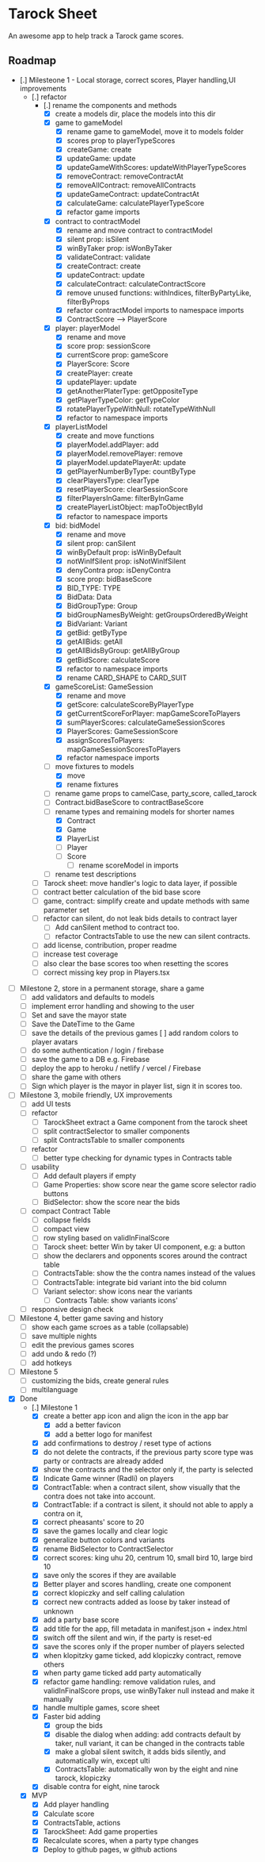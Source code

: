 # Tarock Sheet

An awesome app to help track a Tarock game scores.

## Roadmap

- [.] Milesteone 1 - Local storage, correct scores, Player handling,UI improvements
  - [.] refactor
    - [.] rename the components and methods
      - [x] create a models dir, place the models into this dir
      - [x] game to gameModel
        - [x] rename game to gameModel, move it to models folder
        - [x] scores prop to playerTypeScores
        - [x] createGame: create
        - [x] updateGame: update
        - [x] updateGameWithScores: updateWithPlayerTypeScores
        - [x] removeContract: removeContractAt
        - [x] removeAllContract: removeAllContracts
        - [x] updateGameContract: updateContractAt
        - [x] calculateGame: calculatePlayerTypeScore
        - [x] refactor game imports
      - [x] contract to contractModel
        - [x] rename and move contract to contractModel
        - [x] silent prop: isSilent
        - [x] winByTaker prop: isWonByTaker
        - [x] validateContract: validate
        - [x] createContract: create
        - [x] updateContract: update
        - [x] calculateContract: calculateContractScore
        - [x] remove unused functions: withIndices, filterByPartyLike, filterByProps
        - [x] refactor contractModel imports to namespace imports
        - [x] ContractScore --> PlayerScore
      - [x] player: playerModel
        - [x] rename and move
        - [x] score prop: sessionScore
        - [x] currentScore prop: gameScore
        - [x] PlayerScore: Score
        - [x] createPlayer: create
        - [x] updatePlayer: update
        - [x] getAnotherPlaterType: getOppositeType
        - [x] getPlayerTypeColor: getTypeColor
        - [x] rotatePlayerTypeWithNull: rotateTypeWithNull
        - [x] refactor to namespace imports
      - [x] playerListModel
        - [x] create and move functions
        - [x] playerModel.addPlayer: add
        - [x] playerModel.removePlayer: remove
        - [x] playerModel.updatePlayerAt: update
        - [x] getPlayerNumberByType: countByType
        - [x] clearPlayersType: clearType
        - [x] resetPlayerScore: clearSessionScore
        - [x] filterPlayersInGame: filterByInGame
        - [x] createPlayerListObject: mapToObjectById
        - [x] refactor to namespace imports
      - [x] bid: bidModel
        - [x] rename and move
        - [x] silent prop: canSilent
        - [x] winByDefault prop: isWinByDefault
        - [x] notWinIfSilent prop: isNotWinIfSilent
        - [x] denyContra prop: isDenyContra
        - [x] score prop: bidBaseScore
        - [x] BID_TYPE: TYPE
        - [x] BidData: Data
        - [x] BidGroupType: Group
        - [x] bidGroupNamesByWeight: getGroupsOrderedByWeight
        - [x] BidVariant: Variant
        - [x] getBid: getByType
        - [x] getAllBids: getAll
        - [x] getAllBidsByGroup: getAllByGroup
        - [x] getBidScore: calculateScore
        - [x] refactor to namespace imports
        - [x] rename CARD_SHAPE to CARD_SUIT
      - [x] gameScoreList: GameSession
        - [x] rename and move
        - [x] getScore: calculateScoreByPlayerType
        - [x] getCurrentScoreForPlayer: mapGameScoreToPlayers
        - [x] sumPlayerScores: calculateGameSessionScores
        - [x] PlayerScores: GameSessionScore
        - [x] assignScoresToPlayers: mapGameSessionScoresToPlayers
        - [x] refactor namespace imports
      - [ ] move fixtures to models
        - [x] move
        - [x] rename fixtures
      - [ ] rename game props to camelCase, party_score, called_tarock
      - [ ] Contract.bidBaseScore to contractBaseScore
      - [ ] rename types and remaining models for shorter names
        - [x] Contract
        - [x] Game
        - [x] PlayerList
        - [ ] Player
        - [ ] Score
          - [ ] rename scoreModel in imports
      - [ ] rename test descriptions
    - [ ] Tarock sheet: move handler's logic to data layer, if possible
    - [ ] contract better calculation of the bid base score
    - [ ] game, contract: simplify create and update methods with same parameter set
    - [ ] refactor can silent, do not leak bids details to contract layer
      - [ ] Add canSilent method to contract too.
      - [ ] refactor ContractsTable to use the new can silent contracts.      
    - [ ] add license, contribution, proper readme
    - [ ] increase test coverage
    - [ ] also clear the base scores too when resetting the scores
    - [ ] correct missing key prop in Players.tsx
- [ ] Milestone 2, store in a permanent storage, share a game
  - [ ] add validators and defaults to models
  - [ ] implement error handling and showing to the user
  - [ ] Set and save the mayor state
  - [ ] Save the DateTime to the Game
  - [ ] save the details of the previous games
    [ ] add random colors to player avatars
  - [ ] do some authentication / login / firebase
  - [ ] save the game to a DB e.g. Firebase
  - [ ] deploy the app to heroku / netlify / vercel / Firebase
  - [ ] share the game with others
  - [ ] Sign which player is the mayor in player list, sign it in scores too.
- [ ] Milestone 3, mobile friendly, UX improvements
  - [ ] add UI tests
  - [ ] refactor
    - [ ] TarockSheet extract a Game component from the tarock sheet
    - [ ] split contractSelector to smaller components
    - [ ] split ContractsTable to smaller components
  - [ ] refactor
    - [ ] better type checking for dynamic types in Contracts table
  - [ ] usability
    - [ ] Add default players if empty
    - [ ] Game Properties: show score near the game score selector radio buttons
    - [ ] BidSelector: show the score near the bids

  - [ ] compact Contract Table
    - [ ] collapse fields
    - [ ] compact view
    - [ ] row styling based on validInFinalScore
    - [ ] Tarock sheet: better Win by taker UI component, e.g: a button
    - [ ] show the declarers and opponents scores around the contract table
    - [ ] ContractsTable: show the the contra names instead of the values
    - [ ] ContractsTable: integrate bid variant into the bid column
    - [ ] Variant selector: show icons near the variants
      - [ ] Contracts Table: show variants icons'
  - [ ] responsive design check

- [ ] Milestone 4, better game saving and history
  - [ ] show each game scroes as a table (collapsable)
  - [ ] save multiple nights
  - [ ] edit the previous games scores
  - [ ] add undo & redo (?)
  - [ ] add hotkeys
- [ ] Milestone 5
  - [ ] customizing the bids, create general rules
  - [ ] multilanguage
- [x] Done
  - [.] Milestone 1
    - [x] create a better app icon and align the icon in the app bar
      - [x] add a better favicon
      - [x] add a better logo for manifest
    - [x] add confirmations to destroy / reset type of actions
    - [x] do not delete the contracts, if the previous party score type was party or contracts are already added
    - [x] show the contracts and the selector only if, the party is selected
    - [x] Indicate Game winner (Radli) on players
    - [x] ContractTable: when a contract silent, show visually that the contra does not take into account.
    - [x] ContractTable: if a contract is silent, it should not able to apply a contra on it,
    - [x] correct pheasants' score to 20
    - [x] save the games locally and clear logic
    - [x] generalize button colors and variants
    - [x] rename BidSelector to ContractSelector
    - [x] correct scores: king uhu 20, centrum 10, small bird 10, large bird 10
    - [x] save only the scores if they are available
    - [x] Better player and scores handling, create one component
    - [x] correct klopiczky and self calling calulation
    - [x] correct new contracts added as loose by taker instead of unknown
    - [x] add a party base score
    - [x] add title for the app, fill metadata in manifest.json + index.html
    - [x] switch off the silent and win, if the party is reset-ed
    - [x] save the scores only if the proper number of players selected
    - [x] when klopitzky game ticked, add klopiczky contract, remove others
    - [x] when party game ticked add party automatically 
    - [x] refactor game handling: remove validation rules, and validInFinalScore props, use winByTaker null instead and make it manually
    - [x] handle multiple games, score sheet
    - [x] Faster bid adding
      - [x] group the bids
      - [x] disable the dialog when adding: add contracts default by taker, null variant, it can be changed in the contracts table
      - [x] make a global silent switch, it adds bids silently, and automatically win, except ulti
      - [x] ContractsTable: automatically won by the eight and nine tarock, klopiczky
    - [x] disable contra for eight, nine tarock
  - [x] MVP
    - [x] Add player handling
    - [x] Calculate score
    - [x] ContractsTable, actions
    - [x] TarockSheet: Add game properties
    - [x] Recalculate scores, when a party type changes
    - [x] Deploy to github pages, w github actions
